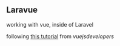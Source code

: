 ## Laravue

working with vue, inside of Laravel

following [this tutorial](https://vuejsdevelopers.com/2018/02/05/vue-laravel-crud/?utm_source=twitter-vjd&utm_medium=post&utm_campaign=crd) from *vuejsdevelopers*
